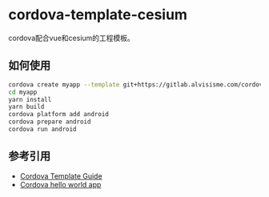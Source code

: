 # cordova-template-cesium

cordova配合vue和cesium的工程模板。

## 如何使用

```bash
cordova create myapp --template git+https://gitlab.alvisisme.com/cordova/cordova-template-cesium
cd myapp
yarn install
yarn build
cordova platform add android
cordova prepare android
cordova run android
```

## 参考引用

* [Cordova Template Guide](https://cordova.apache.org/docs/en/latest/guide/cli/template.html)
* [Cordova hello world app](https://github.com/apache/cordova-app-hello-world)